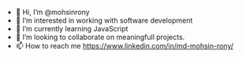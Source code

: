 - 👋 Hi, I’m @mohsinrony
- 👀 I’m interested in working with software development
- 🌱 I’m currently learning JavaScript
- 💞️ I’m looking to collaborate on meaningfull projects.
- 📫 How to reach me https://www.linkedin.com/in/md-mohsin-rony/

<!---
mohsinrony/mohsinrony is a ✨ special ✨ repository because its `README.md` (this file) appears on your GitHub profile.
You can click the Preview link to take a look at your changes.
--->
